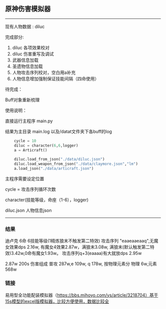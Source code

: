 ## 原神伤害模拟器

------------------

现有人物数据 : diluc

完成部分:

1. diluc 各项效果校对
2. diluc 伤害重写及调试
3. 武器信息加载
4. 圣遗物信息加载
5. 人物攻击序列校对，空白用a补充
6. 人物信息增加强制保证技能间隔（四命使用）



待完成：

Buff对象重新梳理





使用说明：

直接运行主程序 main.py

结果为主目录 main.log 以及/datat文件夹下各buff的log



```python
    cycle = 10
    diluc = character(6,6,logger)
    a = Articraft()
    
    diluc.load_from_json("./data/diluc.json")
    diluc.load_weapon_from_json("./data/claymore.json","lm")
    a.load_json("./data/articraft.json")

```

主程序需要设定位置

cycle = 攻击序列循环次数

character(技能等级，命座（1-6），logger)

diluc.json 人物信息json

------------------------

### 结果

迪卢克 6命 6技能等级(1精炼狼末不触发第二特效)
攻击序列 "eaaeaaeaaq",无魔女效果dps 2.16w, 有魔女4效果2.87w，满狼末3.08w, 满狼末(默认触发第二特效)3.42w,0命有魔女1.93w。
攻击序列q+3(eaaaa)有大就放dps 2.95w

2.87w 200s 伤害组成 普攻 287w,e 109w, q 178w, 按物理元素分 物理 6w,元素 568w

### 链接

  易用型全功能配装模拟器（https://bbs.mihoyo.com/ys/article/3218704）基于15s模型的excel版模拟器，比较方便使用，数据比较全

